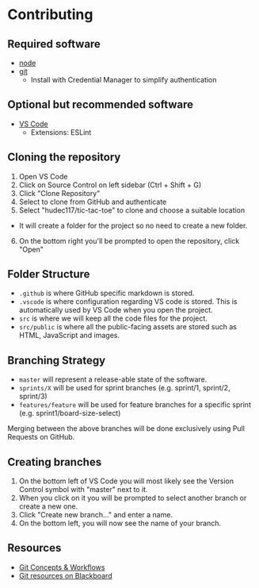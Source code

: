 # Contributing

## Required software

- [node](https://nodejs.org/en/)
- [git](https://git-scm.com/downloads)
  - Install with Credential Manager to simplify authentication

## Optional but recommended software

- [VS Code](https://code.visualstudio.com/)
  - Extensions: ESLint

## Cloning the repository

1. Open VS Code
2. Click on Source Control on left sidebar (Ctrl + Shift + G)
3. Click "Clone Repository"
4. Select to clone from GitHub and authenticate
5. Select "hudec117/tic-tac-toe" to clone and choose a suitable location
  - It will create a folder for the project so no need to create a new folder.
6. On the bottom right you'll be prompted to open the repository, click "Open"

## Folder Structure

- `.github` is where GitHub specific markdown is stored.
- `.vscode` is where configuration regarding VS code is stored. This is automatically used by VS Code when you open the project.
- `src` is where we will keep all the code files for the project.
- `src/public` is where all the public-facing assets are stored such as HTML, JavaScript and images.

## Branching Strategy

- `master` will represent a release-able state of the software.
- `sprints/X` will be used for sprint branches (e.g. sprint/1, sprint/2, sprint/3)
- `features/feature` will be used for feature branches for a specific sprint (e.g. sprint1/board-size-select)

Merging between the above branches will be done exclusively using Pull Requests on GitHub.

## Creating branches

1. On the bottom left of VS Code you will most likely see the Version Control symbol with "master" next to it.
2. When you click on it you will be prompted to select another branch or create a new one.
3. Click "Create new branch..." and enter a name.
4. On the bottom left, you will now see the name of your branch.

## Resources
- [Git Concepts & Workflows](https://livecodestream.dev/post/2020-08-21-git-concepts-and-workflow-for-beginners/)
- [Git resources on Blackboard](https://vle.aston.ac.uk/webapps/blackboard/content/listContent.jsp?course_id=_30013_1&content_id=_1997423_1)